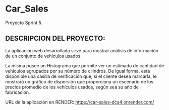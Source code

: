 # Car_Sales
Proyecto Sprint 5.

## DESCRIPCION DEL PROYECTO:

La aplicación web desarrollada sirve para mostrar análisis de información de un conjunto de vehículos usados.

La misma posee un Histograma que permite ver un estimado de cantidad de vehículos agrupados por su número de cilindros. De igual forma, está disponible una casilla de verificación que, si el cliente desea marcarla, le mostrará un gráfico de dispersión que proporciona un escenario de los precios promedio de los vehículos usados, según sea su año de fabricación.

URL de la aplicación en RENDER: https://car-sales-dca4.onrender.com/
